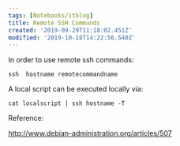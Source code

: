 ```yaml
---
tags: [Notebooks/itblog]
title: Remote SSH Commands
created: '2019-09-29T11:18:02.451Z'
modified: '2019-10-18T14:22:56.540Z'
---
```


In order to use remote ssh commands:

`ssh  hostname remotecommandname `

A local script can be executed locally via:

`cat localscript | ssh hostname -T`

Reference:

<http://www.debian-administration.org/articles/507>
